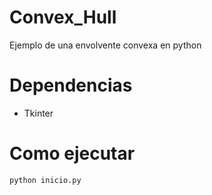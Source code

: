 # Convex_Hull
Ejemplo de una envolvente convexa en python

# Dependencias
- Tkinter

# Como ejecutar
```bash
python inicio.py
```
